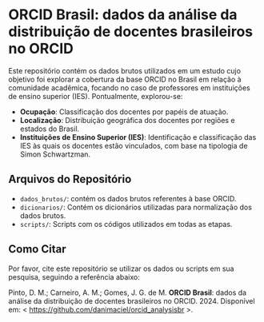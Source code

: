 # ORCID Brasil: dados da análise da distribuição de docentes brasileiros no ORCID

Este repositório contém os dados brutos utilizados em um estudo cujo objetivo foi explorar a cobertura da base ORCID no Brasil em relação à comunidade acadêmica, focando no caso de professores em instituições de ensino superior (IES). Pontualmente, explorou-se: 

- **Ocupação**: Classificação dos docentes por papéis de atuação.
- **Localização**: Distribuição geográfica dos docentes por regiões e estados do Brasil.
- **Instituições de Ensino Superior (IES)**: Identificação e classificação das IES às quais os docentes estão vinculados, com base na tipologia de Simon Schwartzman.

## Arquivos do Repositório

- `dados_brutos/`: contém os dados brutos referentes à base ORCID.
- `dicionarios/`: Contém os dicionários utilizadas para normalização dos dados brutos.
- `scripts/`: Scripts com os códigos utilizados em todas as etapas.

## Como Citar
Por favor, cite este repositório se utilizar os dados ou scripts em sua pesquisa, seguindo a referência abaixo:

Pinto, D. M.; Carneiro, A. M.; Gomes, J. G. de M. **ORCID Brasil**: dados da análise da distribuição de docentes brasileiros no ORCID. 2024. Disponível em: < https://github.com/danimaciel/orcid_analysisbr >. 


